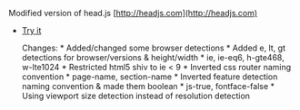 Modified version of head.js [http://headjs.com](http://headjs.com)


* [Try it](http://itechnology.github.com/headjs/)

    Changes:
        * Added/changed some browser detections
        * Added e, lt, gt detections for browser/versions & height/width
          * ie, ie-eq6, h-gte468, w-lte1024
        * Restricted html5 shiv to ie < 9
        * Inverted css router naming convention
          * page-name, section-name
        * Inverted feature detection naming convention & made them boolean
          * js-true, fontface-false
        * Using viewport size detection instead of resolution detection
